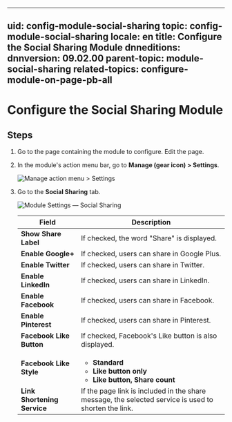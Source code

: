 ﻿---

uid: config-module-social-sharing
topic: config-module-social-sharing
locale: en
title: Configure the Social Sharing Module
dnneditions: 
dnnversion: 09.02.00
parent-topic: module-social-sharing
related-topics: configure-module-on-page-pb-all
---

# Configure the Social Sharing Module

## Steps

1.  Go to the page containing the module to configure. Edit the page.
2.  In the module's action menu bar, go to **Manage (gear icon) \> Settings**.
    
      
    
    ![Manage action menu > Settings](/images/scr-actionmenu-manage-settings.png)
    
      
    
3.  Go to the **Social Sharing** tab.
    
      
    
    ![Module Settings — Social Sharing](/images/scr-modulesettings-SocialSharing.png)
    
      
    
    |**Field**|**Description**|
    |---|---|
    |**Show Share Label**|If checked, the word "Share" is displayed.|   
    |**Enable Google+**|If checked, users can share in Google Plus.|
    |**Enable Twitter**|If checked, users can share in Twitter.|
    |**Enable LinkedIn**|If checked, users can share in LinkedIn.|
    |**Enable Facebook**|If checked, users can share in Facebook.|
    |**Enable Pinterest**|If checked, users can share in Pinterest.|
    |**Facebook Like Button**|If checked, Facebook's Like button is also displayed.|
    |**Facebook Like Style**|<ul><li>**Standard**</li><li>**Like button only**</li><li>**Like button, Share count**</li></ul>|
    |**Link Shortening Service**|If the page link is included in the share message, the selected service is used to shorten the link.|
